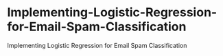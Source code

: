 # Implementing-Logistic-Regression-for-Email-Spam-Classification
Implementing Logistic Regression for Email Spam Classification
